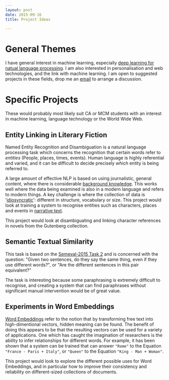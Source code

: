 ```yaml
---
layout: post
date: 2015-09-16
title: Project Ideas

---
```


# General Themes

I have general interest in machine learning, especially [deep learning for natual language processing](http://www.socher.org/index.php/DeepLearningTutorial/DeepLearningTutorial). I am also interested in personalisation and web technologies, and the link with machine learning. I am open to suggested projects in these fields, drop me an [email](malito:Alexander.OConnor@scss.tcd.ie) to arrange a discussion.


# Specific Projects

These would probably most likely suit CA or MCM students with an interest in machine learning, language technology or the World Wide Web.

## Entity Linking in Literary Fiction

Named Entity Recognition and Disambiguation is a natural language processing task which concerns the recognition that certain words refer to _entities_ (People, places, times, events). Human language is highly referential and varied, and it can be difficult to decide precisely _which_ entity is being referred to.

A large amount of effective NLP is based on using journalistic, general content, where there is considerable [background knowledge](http://www.dlib.org/dlib/march06/crane/03crane.html). This works well where the data being examined is also in a modern language and refers to modern things. A key challenge is where the collection of data is '[idiosyncratic](http://dl.acm.org/citation.cfm?id=2568013)': different in structure, vocabulary or size. This project would look at training a system to recognise entities such as characters, places and events in [narrative text](http://anthology.aclweb.org/W/W11/W11-41.pdf#page=80).

This project would look at disambiguating and linking character references in novels from the Gutenberg collection.

## Semantic Textual Similarity

This task is based on the [Semeval-2015 Task 2](http://alt.qcri.org/semeval2015/task2/) and is concerned with the question:
     "Given two sentences, do they say the same thing, even if they use different words?", or "Are the different sentences in this pair equivalent?"

The task is interesting because some paraphrasing is extremely difficult to recognise, and creating a system that can find paraphrases without significant manual intervention would be of great value.

## Experiments in Word Embeddings

[Word Embeddings](http://colah.github.io/posts/2014-07-NLP-RNNs-Representations/) refer to the notion that by transforming free text into high-dimentional vectors, hidden meaning can be found. The benefit of doing this appears to be that the resulting vectors can be used for a variety of applications. One which has caught the imagination of researchers is the ability to infer relationships for different words. For example, it has been shown that a system can be trained that can answer ``"Rome"`` to the Equation ``"France - Paris + Italy"``, or ``"Queen"`` to the Equation ``"King - Man + Woman"``.

This project would look to explore the different possible uses for Word Embeddings, and in particular how to improve their consistency and reliability on different-sized collections of documents.



